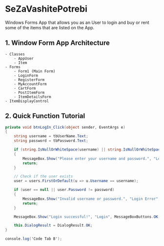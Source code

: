 # SeZaVashitePotrebi

Windows Forms App that allows you as an User to login and buy or rent some of the items that are listed on the App. 


## 1. Window Form App Architecture
	- Classes
		- AppUser
		- Item
	- Forms
		- Form1 (Main Form)
		- LoginForm
		- RegisterForm
		- MyAccountForm
		- CartForm
		- PostItemForm
		- ItemDetailsForm
	- ItemDisplayControl
## 2. Quick Function Tutorial
```cs btnLogIn_Click Function
private void btnLogIn_Click(object sender, EventArgs e)
{
    string username = tbUserName.Text;
    string password = tbPassword.Text;

    if (string.IsNullOrWhiteSpace(username) || string.IsNullOrWhiteSpace(password))
    {
        MessageBox.Show("Please enter your username and password.", "Login Error", MessageBoxButtons.OK, MessageBoxIcon.Error);
        return;
    }

    // Check if the user exists
    user = users.FirstOrDefault(u => u.Username == username);

    if (user == null || user.Password != password)
    {
        MessageBox.Show("Invalid username or password.", "Login Error", MessageBoxButtons.OK, MessageBoxIcon.Error);
        return;
    }

    MessageBox.Show("Login successful!", "Login", MessageBoxButtons.OK, MessageBoxIcon.Information);

    this.DialogResult = DialogResult.OK;
}
```
```cs I'm tab B
console.log('Code Tab B');
```

